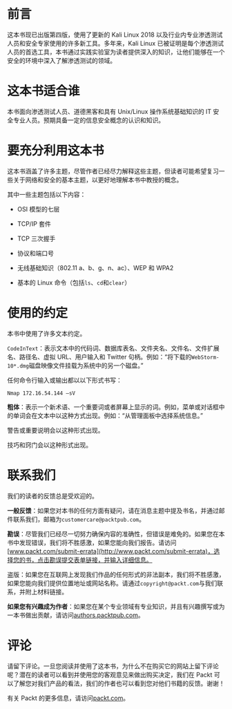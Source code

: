 # 前言

这本书现已出版第四版，使用了更新的 Kali Linux 2018 以及行业内专业渗透测试人员和安全专家使用的许多新工具。多年来，Kali Linux 已被证明是每个渗透测试人员的首选工具，本书通过实践实验室为读者提供深入的知识，让他们能够在一个安全的环境中深入了解渗透测试的领域。

# 这本书适合谁

本书面向渗透测试人员、道德黑客和具有 Unix/Linux 操作系统基础知识的 IT 安全专业人员。预期具备一定的信息安全概念的认识和知识。

# 要充分利用这本书

这本书涵盖了许多主题，尽管作者已经尽力解释这些主题，但读者可能希望复习一些关于网络和安全的基本主题，以更好地理解本书中教授的概念。

其中一些主题包括以下内容：

+   OSI 模型的七层

+   TCP/IP 套件

+   TCP 三次握手

+   协议和端口号

+   无线基础知识（802.11 a、b、g、n、ac）、WEP 和 WPA2

+   基本的 Linux 命令（包括`ls`、`cd`和`clear`）

# 使用的约定

本书中使用了许多文本约定。

`CodeInText`：表示文本中的代码词、数据库表名、文件夹名、文件名、文件扩展名、路径名、虚拟 URL、用户输入和 Twitter 句柄。例如：“将下载的`WebStorm-10*.dmg`磁盘映像文件挂载为系统中的另一个磁盘。”

任何命令行输入或输出都以以下形式书写：

```
Nmap 172.16.54.144 –sV 
```

**粗体**：表示一个新术语、一个重要词或者屏幕上显示的词。例如，菜单或对话框中的单词会在文本中以这种方式出现。例如：“从管理面板中选择系统信息。”

警告或重要说明会以这种形式出现。

技巧和窍门会以这种形式出现。

# 联系我们

我们的读者的反馈总是受欢迎的。

**一般反馈**：如果您对本书的任何方面有疑问，请在消息主题中提及书名，并通过邮件联系我们，邮箱为`customercare@packtpub.com`。

**勘误**：尽管我们已经尽一切努力确保内容的准确性，但错误是难免的。如果您在本书中发现错误，我们将不胜感激，如果您能向我们报告。请访问[www.packt.com/submit-errata](http://www.packt.com/submit-errata)，选择您的书，点击勘误提交表单链接，并输入详细信息。

盗版：如果您在互联网上发现我们作品的任何形式的非法副本，我们将不胜感激，如果您能向我们提供位置地址或网站名称。请通过`copyright@packt.com`与我们联系，并附上材料链接。

**如果您有兴趣成为作者**：如果您在某个专业领域有专业知识，并且有兴趣撰写或为一本书做出贡献，请访问[authors.packtpub.com](http://authors.packtpub.com/)。

# 评论

请留下评论。一旦您阅读并使用了这本书，为什么不在购买它的网站上留下评论呢？潜在的读者可以看到并使用您的客观意见来做出购买决定，我们在 Packt 可以了解您对我们产品的看法，我们的作者也可以看到您对他们书籍的反馈。谢谢！

有关 Packt 的更多信息，请访问[packt.com](http://www.packt.com/)。
